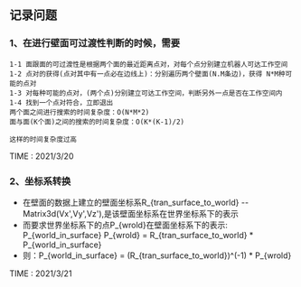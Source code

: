 ## 记录问题

### 1、在进行壁面可过渡性判断的时候，需要
    1-1 面跟面的可过渡性是根据两个面的最近距离点对，对每个点分别建立机器人可达工作空间
    1-2 点对的获得(点对其中有一点必在边线上)：分别遍历两个壁面(N.M条边)，获得 N*M种可能的点对
    1-3 对每种可能的点对，(两个点)分别建立可达工作空间，判断另外一点是否在工作空间内
    1-4 找到一个点对符合，立即退出
    两个面之间进行搜索的时间复杂度：O(N*M*2)
    面与面(K个面)之间的搜索的时间复杂度：O(K*(K-1)/2)

    这样的时间复杂度过高  

TIME : 2021/3/20

### 2、坐标系转换
- 在壁面的数据上建立的壁面坐标系R_{tran_surface_to_world} -- Matrix3d(Vx',Vy',Vz'),是该壁面坐标系在世界坐标系下的表示
- 而要求世界坐标系下的点P_{wrold}在壁面坐标系下的表示: P_{world_in_surface}
 P_{wrold} =  R_{tran_surface_to_world} * P_{world_in_surface}
- 则：P_{world_in_surface} = (R_{tran_surface_to_world})^(-1) * P_{wrold}

TIME : 2021/3/21